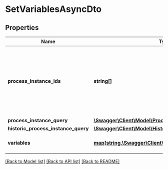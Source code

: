 # SetVariablesAsyncDto

## Properties
Name | Type | Description | Notes
------------ | ------------- | ------------- | -------------
**process_instance_ids** | **string[]** | A list of process instance ids that define a group of process instances to which the operation will set variables.  Please note that if &#x60;processInstanceIds&#x60;, &#x60;processInstanceQuery&#x60; and &#x60;historicProcessInstanceQuery&#x60; are defined, the resulting operation will be performed on the union of these sets. | [optional] 
**process_instance_query** | [**\Swagger\Client\Model\ProcessInstanceQueryDto**](ProcessInstanceQueryDto.md) |  | [optional] 
**historic_process_instance_query** | [**\Swagger\Client\Model\HistoricProcessInstanceQueryDto**](HistoricProcessInstanceQueryDto.md) |  | [optional] 
**variables** | [**map[string,\Swagger\Client\Model\VariableValueDto]**](VariableValueDto.md) | A variables the operation will set in the root scope of the process instances. | [optional] 

[[Back to Model list]](../../README.md#documentation-for-models) [[Back to API list]](../../README.md#documentation-for-api-endpoints) [[Back to README]](../../README.md)

